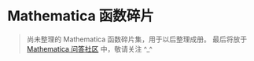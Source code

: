 # Mathematica 函数碎片
> 尚未整理的 Mathematica 函数碎片集，用于以后整理成册。
> 最后将放于 [Mathematica 问答社区](https://mmaqa.com) 中，敬请关注 ^_^
